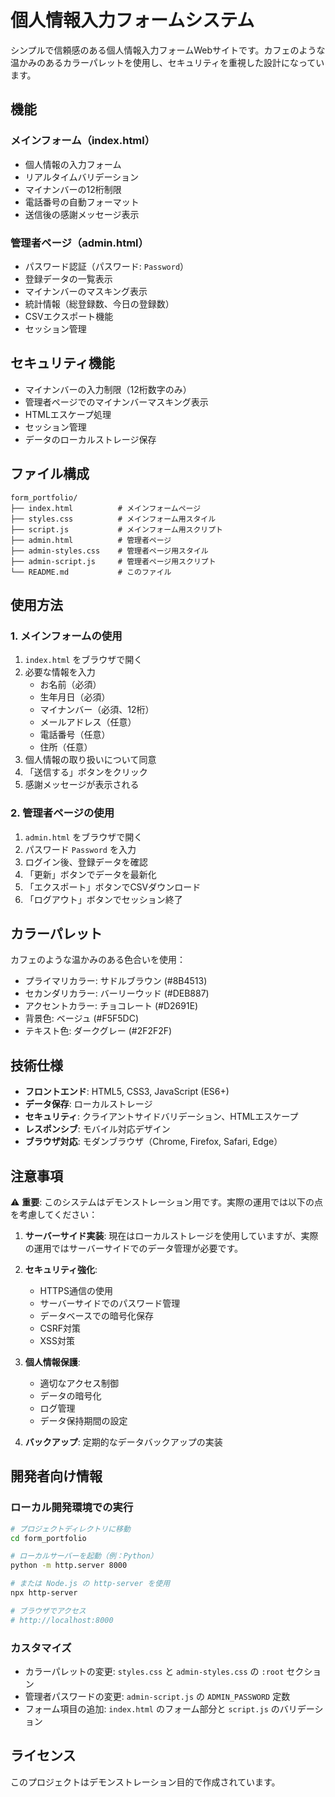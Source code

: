 # 個人情報入力フォームシステム

シンプルで信頼感のある個人情報入力フォームWebサイトです。カフェのような温かみのあるカラーパレットを使用し、セキュリティを重視した設計になっています。

## 機能

### メインフォーム（index.html）
- 個人情報の入力フォーム
- リアルタイムバリデーション
- マイナンバーの12桁制限
- 電話番号の自動フォーマット
- 送信後の感謝メッセージ表示

### 管理者ページ（admin.html）
- パスワード認証（パスワード: `Password`）
- 登録データの一覧表示
- マイナンバーのマスキング表示
- 統計情報（総登録数、今日の登録数）
- CSVエクスポート機能
- セッション管理

## セキュリティ機能

- マイナンバーの入力制限（12桁数字のみ）
- 管理者ページでのマイナンバーマスキング表示
- HTMLエスケープ処理
- セッション管理
- データのローカルストレージ保存

## ファイル構成

```
form_portfolio/
├── index.html          # メインフォームページ
├── styles.css          # メインフォーム用スタイル
├── script.js           # メインフォーム用スクリプト
├── admin.html          # 管理者ページ
├── admin-styles.css    # 管理者ページ用スタイル
├── admin-script.js     # 管理者ページ用スクリプト
└── README.md           # このファイル
```

## 使用方法

### 1. メインフォームの使用
1. `index.html` をブラウザで開く
2. 必要な情報を入力
   - お名前（必須）
   - 生年月日（必須）
   - マイナンバー（必須、12桁）
   - メールアドレス（任意）
   - 電話番号（任意）
   - 住所（任意）
3. 個人情報の取り扱いについて同意
4. 「送信する」ボタンをクリック
5. 感謝メッセージが表示される

### 2. 管理者ページの使用
1. `admin.html` をブラウザで開く
2. パスワード `Password` を入力
3. ログイン後、登録データを確認
4. 「更新」ボタンでデータを最新化
5. 「エクスポート」ボタンでCSVダウンロード
6. 「ログアウト」ボタンでセッション終了

## カラーパレット

カフェのような温かみのある色合いを使用：
- プライマリカラー: サドルブラウン (#8B4513)
- セカンダリカラー: バーリーウッド (#DEB887)
- アクセントカラー: チョコレート (#D2691E)
- 背景色: ベージュ (#F5F5DC)
- テキスト色: ダークグレー (#2F2F2F)

## 技術仕様

- **フロントエンド**: HTML5, CSS3, JavaScript (ES6+)
- **データ保存**: ローカルストレージ
- **セキュリティ**: クライアントサイドバリデーション、HTMLエスケープ
- **レスポンシブ**: モバイル対応デザイン
- **ブラウザ対応**: モダンブラウザ（Chrome, Firefox, Safari, Edge）

## 注意事項

⚠️ **重要**: このシステムはデモンストレーション用です。実際の運用では以下の点を考慮してください：

1. **サーバーサイド実装**: 現在はローカルストレージを使用していますが、実際の運用ではサーバーサイドでのデータ管理が必要です。

2. **セキュリティ強化**: 
   - HTTPS通信の使用
   - サーバーサイドでのパスワード管理
   - データベースでの暗号化保存
   - CSRF対策
   - XSS対策

3. **個人情報保護**: 
   - 適切なアクセス制御
   - データの暗号化
   - ログ管理
   - データ保持期間の設定

4. **バックアップ**: 定期的なデータバックアップの実装

## 開発者向け情報

### ローカル開発環境での実行
```bash
# プロジェクトディレクトリに移動
cd form_portfolio

# ローカルサーバーを起動（例：Python）
python -m http.server 8000

# または Node.js の http-server を使用
npx http-server

# ブラウザでアクセス
# http://localhost:8000
```

### カスタマイズ
- カラーパレットの変更: `styles.css` と `admin-styles.css` の `:root` セクション
- 管理者パスワードの変更: `admin-script.js` の `ADMIN_PASSWORD` 定数
- フォーム項目の追加: `index.html` のフォーム部分と `script.js` のバリデーション

## ライセンス

このプロジェクトはデモンストレーション目的で作成されています。 
